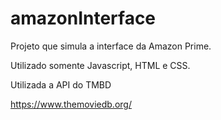 # amazonInterface
 Projeto que simula a interface da Amazon Prime.
 
 Utilizado somente Javascript, HTML e CSS.
 

 Utilizada a API do TMBD
 
 https://www.themoviedb.org/
